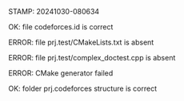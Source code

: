 STAMP: 20241030-080634
OK: file codeforces.id is correct
ERROR: file prj.test/CMakeLists.txt is absent
ERROR: file prj.test/complex_doctest.cpp is absent
ERROR: CMake generator failed
OK: folder prj.codeforces structure is correct
